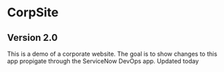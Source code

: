 # CorpSite

## Version 2.0

This is a demo of a corporate website.  The goal is to show changes to this app propigate through the ServiceNow DevOps app. Updated today
